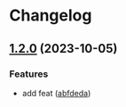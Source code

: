 # Changelog

## [1.2.0](https://github.com/karouf/release-please-example/compare/v1.1.1...v1.2.0) (2023-10-05)


### Features

* add feat ([abfdeda](https://github.com/karouf/release-please-example/commit/abfdedaeb2e914158152964a5f020760ad633461))
